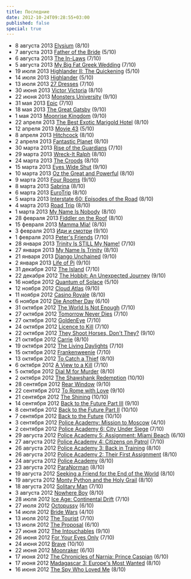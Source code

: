 ```yaml
---
title: Последние
date: 2012-10-24T09:28:55+03:00
published: false
special: true
---
```


* 8 августа 2013 [Elysium](http://www.imdb.com/title/tt1535108/ "http://f148a8e42cf0aa2b632f-bcabde943c9dbba845b7ab1e26b4ef29.r37.cf1.rackcdn.com/Elysium.jpg") (8/10)
* 7 августа 2013 [Father of the Bride](http://www.imdb.com/title/tt0101862/ "http://f148a8e42cf0aa2b632f-bcabde943c9dbba845b7ab1e26b4ef29.r37.cf1.rackcdn.com/Father%20of%20the%20Bride.jpg") (5/10)
* 6 августа 2013 [The In-Laws](http://www.imdb.com/title/tt0314786/ "http://f148a8e42cf0aa2b632f-bcabde943c9dbba845b7ab1e26b4ef29.r37.cf1.rackcdn.com/The%20In-Laws.jpg") (7/10)
* 5 августа 2013 [My Big Fat Greek Wedding](http://www.imdb.com/title/tt0259446/ "http://f148a8e42cf0aa2b632f-bcabde943c9dbba845b7ab1e26b4ef29.r37.cf1.rackcdn.com/My%20Big%20Fat%20Greek%20Wedding.jpg") (7/10)
* 19 июля 2013 [Highlander II: The Quickening](http://www.imdb.com/title/tt0102034/ "http://f148a8e42cf0aa2b632f-bcabde943c9dbba845b7ab1e26b4ef29.r37.cf1.rackcdn.com/Highlander%20II:%20The%20Quickening.jpg") (5/10)
* 14 июля 2013 [Highlander](http://www.imdb.com/title/tt0091203/ "http://f148a8e42cf0aa2b632f-bcabde943c9dbba845b7ab1e26b4ef29.r37.cf1.rackcdn.com/Highlander.jpg") (5/10)
* 13 июля 2013 [27 Dresses](http://www.imdb.com/title/tt0988595/ "http://f148a8e42cf0aa2b632f-bcabde943c9dbba845b7ab1e26b4ef29.r37.cf1.rackcdn.com/27%20Dresses.jpg") (7/10)
* 30 июня 2013 [Victor Victoria](http://www.imdb.com/title/tt0084865/ "http://f148a8e42cf0aa2b632f-bcabde943c9dbba845b7ab1e26b4ef29.r37.cf1.rackcdn.com/Victor%20Victoria.jpg") (8/10)
* 22 июня 2013 [Monsters University](http://www.imdb.com/title/tt1453405/ "http://f148a8e42cf0aa2b632f-bcabde943c9dbba845b7ab1e26b4ef29.r37.cf1.rackcdn.com/Monsters%20University.jpg") (9/10)
* 31 мая 2013 [Epic](http://www.imdb.com/title/tt0848537/ "http://f148a8e42cf0aa2b632f-bcabde943c9dbba845b7ab1e26b4ef29.r37.cf1.rackcdn.com/Epic.jpg") (7/10)
* 18 мая 2013 [The Great Gatsby](http://www.imdb.com/title/tt1343092/ "http://f148a8e42cf0aa2b632f-bcabde943c9dbba845b7ab1e26b4ef29.r37.cf1.rackcdn.com/The%20Great%20Gatsby.jpg") (9/10)
* 1 мая 2013 [Moonrise Kingdom](http://www.imdb.com/title/tt1748122/ "http://f148a8e42cf0aa2b632f-bcabde943c9dbba845b7ab1e26b4ef29.r37.cf1.rackcdn.com/Moonrise%20Kingdom.jpg") (9/10)
* 22 апреля 2013 [The Best Exotic Marigold Hotel](http://www.imdb.com/title/tt1412386/ "http://f148a8e42cf0aa2b632f-bcabde943c9dbba845b7ab1e26b4ef29.r37.cf1.rackcdn.com/The%20Best%20Exotic%20Marigold%20Hotel.jpg") (8/10)
* 12 апреля 2013 [Movie 43](http://www.imdb.com/title/tt1333125/ "http://f148a8e42cf0aa2b632f-bcabde943c9dbba845b7ab1e26b4ef29.r37.cf1.rackcdn.com/Movie%2043.jpg") (5/10)
* 8 апреля 2013 [Hitchcock](http://www.imdb.com/title/tt0975645/ "http://f148a8e42cf0aa2b632f-bcabde943c9dbba845b7ab1e26b4ef29.r37.cf1.rackcdn.com/Hitchcock.jpg") (8/10)
* 2 апреля 2013 [Fantastic Planet](http://www.imdb.com/title/tt0070544/ "http://f148a8e42cf0aa2b632f-bcabde943c9dbba845b7ab1e26b4ef29.r37.cf1.rackcdn.com/Fantastic%20Planet.jpg") (8/10)
* 30 марта 2013 [Rise of the Guardians](http://www.imdb.com/title/tt1446192/ "http://f148a8e42cf0aa2b632f-bcabde943c9dbba845b7ab1e26b4ef29.r37.cf1.rackcdn.com/Rise%20of%20the%20Guardians.jpg") (7/10)
* 29 марта 2013 [Wreck-It Ralph](http://www.imdb.com/title/tt1772341/ "http://f148a8e42cf0aa2b632f-bcabde943c9dbba845b7ab1e26b4ef29.r37.cf1.rackcdn.com/Wreck-It%20Ralph.jpg") (8/10)
* 24 марта 2013 [The Croods](http://www.imdb.com/title/tt0481499/ "http://f148a8e42cf0aa2b632f-bcabde943c9dbba845b7ab1e26b4ef29.r37.cf1.rackcdn.com/The%20Croods.jpg") (8/10)
* 15 марта 2013 [Eyes Wide Shut](http://www.imdb.com/title/tt0120663/ "http://f148a8e42cf0aa2b632f-bcabde943c9dbba845b7ab1e26b4ef29.r37.cf1.rackcdn.com/Eyes%20Wide%20Shut.jpg") (9/10)
* 10 марта 2013 [Oz the Great and Powerful](http://www.imdb.com/title/tt1623205/ "http://f148a8e42cf0aa2b632f-bcabde943c9dbba845b7ab1e26b4ef29.r37.cf1.rackcdn.com/Oz%20the%20Great%20and%20Powerful.jpg") (8/10)
* 9 марта 2013 [Four Rooms](http://www.imdb.com/title/tt0113101/ "http://f148a8e42cf0aa2b632f-bcabde943c9dbba845b7ab1e26b4ef29.r37.cf1.rackcdn.com/Four%20Rooms.jpg") (9/10)
* 8 марта 2013 [Sabrina](http://www.imdb.com/title/tt0114319/ "http://f148a8e42cf0aa2b632f-bcabde943c9dbba845b7ab1e26b4ef29.r37.cf1.rackcdn.com/Sabrina.jpg") (8/10)
* 6 марта 2013 [EuroTrip](http://www.imdb.com/title/tt0356150/ "http://f148a8e42cf0aa2b632f-bcabde943c9dbba845b7ab1e26b4ef29.r37.cf1.rackcdn.com/EuroTrip.jpg") (8/10)
* 5 марта 2013 [Interstate 60: Episodes of the Road](http://www.imdb.com/title/tt0165832/ "http://f148a8e42cf0aa2b632f-bcabde943c9dbba845b7ab1e26b4ef29.r37.cf1.rackcdn.com/Interstate%2060:%20Episodes%20of%20the%20Road.jpg") (8/10)
* 4 марта 2013 [Road Trip](http://www.imdb.com/title/tt0215129/ "http://f148a8e42cf0aa2b632f-bcabde943c9dbba845b7ab1e26b4ef29.r37.cf1.rackcdn.com/Road%20Trip.jpg") (8/10)
* 1 марта 2013 [My Name Is Nobody](http://www.imdb.com/title/tt0070215/ "http://f148a8e42cf0aa2b632f-bcabde943c9dbba845b7ab1e26b4ef29.r37.cf1.rackcdn.com/My%20Name%20Is%20Nobody.jpg") (8/10)
* 28 февраля 2013 [Fiddler on the Roof](http://www.imdb.com/title/tt0067093/ "http://f148a8e42cf0aa2b632f-bcabde943c9dbba845b7ab1e26b4ef29.r37.cf1.rackcdn.com/Fiddler%20on%20the%20Roof.jpg") (8/10)
* 15 февраля 2013 [Mamma Mia!](http://www.imdb.com/title/tt0795421/ "http://f148a8e42cf0aa2b632f-bcabde943c9dbba845b7ab1e26b4ef29.r37.cf1.rackcdn.com/Mamma%20Mia!.jpg") (8/10)
* 3 февраля 2013 [Иди и смотри](http://www.imdb.com/title/tt0091251/ "http://f148a8e42cf0aa2b632f-bcabde943c9dbba845b7ab1e26b4ef29.r37.cf1.rackcdn.com/Come%20and%20See.jpg") (9/10)
* 1 февраля 2013 [Peter's Friends](http://www.imdb.com/title/tt0105130/ "http://f148a8e42cf0aa2b632f-bcabde943c9dbba845b7ab1e26b4ef29.r37.cf1.rackcdn.com/Peter's%20Friends.jpg") (7/10)
* 28 января 2013 [Trinity Is STILL My Name!](http://www.imdb.com/title/tt0068154/ "http://f148a8e42cf0aa2b632f-bcabde943c9dbba845b7ab1e26b4ef29.r37.cf1.rackcdn.com/Trinity%20Is%20STILL%20My%20Name!.jpg") (7/10)
* 27 января 2013 [My Name Is Trinity](http://www.imdb.com/title/tt0067355/ "http://f148a8e42cf0aa2b632f-bcabde943c9dbba845b7ab1e26b4ef29.r37.cf1.rackcdn.com/My%20Name%20Is%20Trinity.jpg") (8/10)
* 21 января 2013 [Django Unchained](http://www.imdb.com/title/tt1853728/ "http://f148a8e42cf0aa2b632f-bcabde943c9dbba845b7ab1e26b4ef29.r37.cf1.rackcdn.com/Django%20Unchained.jpg") (9/10)
* 2 января 2013 [Life of Pi](http://www.imdb.com/title/tt0454876/ "http://f148a8e42cf0aa2b632f-bcabde943c9dbba845b7ab1e26b4ef29.r37.cf1.rackcdn.com/Life%20of%20Pi.jpg") (9/10)
* 31 декабря 2012 [The Island](http://www.imdb.com/title/tt0399201/ "http://f148a8e42cf0aa2b632f-bcabde943c9dbba845b7ab1e26b4ef29.r37.cf1.rackcdn.com/The%20Island.jpg") (7/10)
* 22 декабря 2012 [The Hobbit: An Unexpected Journey](http://www.imdb.com/title/tt0903624/ "http://f148a8e42cf0aa2b632f-bcabde943c9dbba845b7ab1e26b4ef29.r37.cf1.rackcdn.com/The%20Hobbit:%20An%20Unexpected%20Journey.jpg") (9/10)
* 16 ноября 2012 [Quantum of Solace](http://www.imdb.com/title/tt0830515/ "http://f148a8e42cf0aa2b632f-bcabde943c9dbba845b7ab1e26b4ef29.r37.cf1.rackcdn.com/Quantum%20of%20Solace.jpg") (5/10)
* 12 ноября 2012 [Cloud Atlas](http://www.imdb.com/title/tt1371111/ "http://f148a8e42cf0aa2b632f-bcabde943c9dbba845b7ab1e26b4ef29.r37.cf1.rackcdn.com/Cloud%20Atlas.jpg") (9/10)
* 11 ноября 2012 [Casino Royale](http://www.imdb.com/title/tt0381061/ "http://f148a8e42cf0aa2b632f-bcabde943c9dbba845b7ab1e26b4ef29.r37.cf1.rackcdn.com/Casino%20Royale.jpg") (8/10)
* 6 ноября 2012 [Die Another Day](http://www.imdb.com/title/tt0246460/ "http://f148a8e42cf0aa2b632f-bcabde943c9dbba845b7ab1e26b4ef29.r37.cf1.rackcdn.com/Die%20Another%20Day.jpg") (6/10)
* 31 октября 2012 [The World Is Not Enough](http://www.imdb.com/title/tt0143145/ "http://f148a8e42cf0aa2b632f-bcabde943c9dbba845b7ab1e26b4ef29.r37.cf1.rackcdn.com/The%20World%20Is%20Not%20Enough.jpg") (7/10)
* 27 октября 2012 [Tomorrow Never Dies](http://www.imdb.com/title/tt0120347/ "http://f148a8e42cf0aa2b632f-bcabde943c9dbba845b7ab1e26b4ef29.r37.cf1.rackcdn.com/Tomorrow%20Never%20Dies.jpg") (7/10)
* 27 октября 2012 [GoldenEye](http://www.imdb.com/title/tt0113189/ "http://f148a8e42cf0aa2b632f-bcabde943c9dbba845b7ab1e26b4ef29.r37.cf1.rackcdn.com/GoldenEye.jpg") (7/10)
* 24 октября 2012 [Licence to Kill](http://www.imdb.com/title/tt0097742/ "http://f148a8e42cf0aa2b632f-bcabde943c9dbba845b7ab1e26b4ef29.r37.cf1.rackcdn.com/Licence%20to%20Kill.jpg") (7/10)
* 22 октября 2012 [They Shoot Horses, Don't They?](http://www.imdb.com/title/tt0065088/ "http://f148a8e42cf0aa2b632f-bcabde943c9dbba845b7ab1e26b4ef29.r37.cf1.rackcdn.com/They%20Shoot%20Horses,%20Don't%20They.jpg") (9/10)
* 21 октября 2012 [Carrie](http://www.imdb.com/title/tt0074285/ "http://f148a8e42cf0aa2b632f-bcabde943c9dbba845b7ab1e26b4ef29.r37.cf1.rackcdn.com/Carrie.jpg") (8/10)
* 19 октября 2012 [The Living Daylights](http://www.imdb.com/title/tt0093428/ "http://f148a8e42cf0aa2b632f-bcabde943c9dbba845b7ab1e26b4ef29.r37.cf1.rackcdn.com/The%20Living%20Daylights.jpg") (7/10)
* 15 октября 2012 [Frankenweenie](http://www.imdb.com/title/tt1142977/ "http://f148a8e42cf0aa2b632f-bcabde943c9dbba845b7ab1e26b4ef29.r37.cf1.rackcdn.com/Frankenweenie.jpg") (7/10)
* 13 октября 2012 [To Catch a Thief](http://www.imdb.com/title/tt0048728/ "http://f148a8e42cf0aa2b632f-bcabde943c9dbba845b7ab1e26b4ef29.r37.cf1.rackcdn.com/To Catch a Thief.jpg") (8/10)
* 6 октября 2012 [A View to a Kill](http://www.imdb.com/title/tt0090264/ "http://f148a8e42cf0aa2b632f-bcabde943c9dbba845b7ab1e26b4ef29.r37.cf1.rackcdn.com/A View to a Kill.jpg") (7/10)
* 5 октября 2012 [Dial M for Murder](http://www.imdb.com/title/tt0046912/ "http://f148a8e42cf0aa2b632f-bcabde943c9dbba845b7ab1e26b4ef29.r37.cf1.rackcdn.com/Dial M for Murder.jpg") (8/10)
* 2 октября 2012 [The Shawshank Redemption](http://www.imdb.com/title/tt0111161/ "http://f148a8e42cf0aa2b632f-bcabde943c9dbba845b7ab1e26b4ef29.r37.cf1.rackcdn.com/The Shawshank Redemption.jpg") (10/10)
* 28 сентября 2012 [Rear Window](http://www.imdb.com/title/tt0047396/ "http://f148a8e42cf0aa2b632f-bcabde943c9dbba845b7ab1e26b4ef29.r37.cf1.rackcdn.com/Rear Window.jpg") (9/10)
* 22 сентября 2012 [To Rome with Love](http://www.imdb.com/title/tt1859650/ "http://f148a8e42cf0aa2b632f-bcabde943c9dbba845b7ab1e26b4ef29.r37.cf1.rackcdn.com/To Rome with Love.jpg") (9/10)
* 21 сентября 2012 [The Shining](http://www.imdb.com/title/tt0081505/ "http://f148a8e42cf0aa2b632f-bcabde943c9dbba845b7ab1e26b4ef29.r37.cf1.rackcdn.com/The Shining.jpg") (10/10)
* 14 сентября 2012 [Back to the Future Part III](http://www.imdb.com/title/tt0099088/ "http://f148a8e42cf0aa2b632f-bcabde943c9dbba845b7ab1e26b4ef29.r37.cf1.rackcdn.com/Back%20to%20the%20Future%20Part%20III.jpg") (9/10)
* 8 сентября 2012 [Back to the Future Part II](http://www.imdb.com/title/tt0096874/ "http://f148a8e42cf0aa2b632f-bcabde943c9dbba845b7ab1e26b4ef29.r37.cf1.rackcdn.com/Back%20to%20the%20Future%20Part%20II.jpg") (10/10)
* 7 сентября 2012 [Back to the Future](http://www.imdb.com/title/tt0088763/ "http://f148a8e42cf0aa2b632f-bcabde943c9dbba845b7ab1e26b4ef29.r37.cf1.rackcdn.com/Back%20to%20the%20Future.jpg") (10/10)
* 3 сентября 2012 [Police Academy: Mission to Moscow](http://www.imdb.com/title/tt0098105/ "http://f148a8e42cf0aa2b632f-bcabde943c9dbba845b7ab1e26b4ef29.r37.cf1.rackcdn.com/Police%20Academy:%20Mission%20to%20Moscow.jpg") (4/10)
* 2 сентября 2012 [Police Academy 6: City Under Siege](http://www.imdb.com/title/tt0098105/ "http://f148a8e42cf0aa2b632f-bcabde943c9dbba845b7ab1e26b4ef29.r37.cf1.rackcdn.com/Police%20Academy%206:%20City%20Under%20Siege.jpg") (7/10)
* 29 августа 2012 [Police Academy 5: Assignment: Miami Beach](http://www.imdb.com/title/tt0095882/ "http://f148a8e42cf0aa2b632f-bcabde943c9dbba845b7ab1e26b4ef29.r37.cf1.rackcdn.com/Police Academy 5: Assignment: Miami Beach.jpg") (6/10)
* 27 августа 2012 [Police Academy 4: Citizens on Patrol](http://www.imdb.com/title/tt0093756/ "http://f148a8e42cf0aa2b632f-bcabde943c9dbba845b7ab1e26b4ef29.r37.cf1.rackcdn.com/Police Academy 4: Citizens on Patrol.jpg") (7/10)
* 26 августа 2012 [Police Academy 3: Back in Training](http://www.imdb.com/title/tt0091777/ "http://f148a8e42cf0aa2b632f-bcabde943c9dbba845b7ab1e26b4ef29.r37.cf1.rackcdn.com/Police%20Academy%203:%20Back%20in%20Training.jpg") (8/10)
* 26 августа 2012 [Police Academy 2: Their First Assignment](http://www.imdb.com/title/tt0089822/ "http://f148a8e42cf0aa2b632f-bcabde943c9dbba845b7ab1e26b4ef29.r37.cf1.rackcdn.com/Police Academy 2: Their First Assignment.jpg") (8/10)
* 24 августа 2012 [Police Academy](http://www.imdb.com/title/tt0087928/ "http://f148a8e42cf0aa2b632f-bcabde943c9dbba845b7ab1e26b4ef29.r37.cf1.rackcdn.com/Police Academy.jpg") (8/10)
* 23 августа 2012 [ParaNorman](http://www.imdb.com/title/tt1623288/ "http://f148a8e42cf0aa2b632f-bcabde943c9dbba845b7ab1e26b4ef29.r37.cf1.rackcdn.com/ParaNorman.jpg") (8/10)
* 19 августа 2012 [Seeking a Friend for the End of the World](http://www.imdb.com/title/tt1307068/ "http://f148a8e42cf0aa2b632f-bcabde943c9dbba845b7ab1e26b4ef29.r37.cf1.rackcdn.com/Seeking a Friend for the End of the World.jpg") (8/10)
* 19 августа 2012 [Monty Python and the Holy Grail](http://www.imdb.com/title/tt0071853/ "http://f148a8e42cf0aa2b632f-bcabde943c9dbba845b7ab1e26b4ef29.r37.cf1.rackcdn.com/Monty Python and the Holy Grail.jpg") (8/10)
* 18 августа 2012 [Solitary Man](http://www.imdb.com/title/tt1294213/ "http://f148a8e42cf0aa2b632f-bcabde943c9dbba845b7ab1e26b4ef29.r37.cf1.rackcdn.com/Solitary Man.jpg") (7/10)
* 3 августа 2012 [Nowhere Boy](http://www.imdb.com/title/tt1266029/ "http://f148a8e42cf0aa2b632f-bcabde943c9dbba845b7ab1e26b4ef29.r37.cf1.rackcdn.com/Nowhere Boy.jpg") (8/10)
* 28 июля 2012 [Ice Age: Continental Drift](http://www.imdb.com/title/tt1667889/ "http://f148a8e42cf0aa2b632f-bcabde943c9dbba845b7ab1e26b4ef29.r37.cf1.rackcdn.com/Ice Age: Continental Drift.jpg") (7/10)
* 27 июля 2012 [Octopussy](http://www.imdb.com/title/tt0086034/ "http://f148a8e42cf0aa2b632f-bcabde943c9dbba845b7ab1e26b4ef29.r37.cf1.rackcdn.com/Octopussy.jpg") (6/10)
* 14 июля 2012 [Bride Wars](http://www.imdb.com/title/tt0901476/ "http://f148a8e42cf0aa2b632f-bcabde943c9dbba845b7ab1e26b4ef29.r37.cf1.rackcdn.com/Bride Wars.jpg") (4/10)
* 13 июля 2012 [The Tourist](http://www.imdb.com/title/tt1243957/ "http://f148a8e42cf0aa2b632f-bcabde943c9dbba845b7ab1e26b4ef29.r37.cf1.rackcdn.com/The Tourist.jpg") (7/10)
* 13 июля 2012 [The Proposal](http://www.imdb.com/title/tt1041829/ "http://f148a8e42cf0aa2b632f-bcabde943c9dbba845b7ab1e26b4ef29.r37.cf1.rackcdn.com/The Proposal.jpg") (6/10)
* 27 июня 2012 [The Intouchables](http://www.imdb.com/title/tt1675434/ "http://f148a8e42cf0aa2b632f-bcabde943c9dbba845b7ab1e26b4ef29.r37.cf1.rackcdn.com/The Intouchables.jpg") (9/10)
* 26 июня 2012 [For Your Eyes Only](http://www.imdb.com/title/tt0082398/ "http://f148a8e42cf0aa2b632f-bcabde943c9dbba845b7ab1e26b4ef29.r37.cf1.rackcdn.com/For Your Eyes Only.jpg") (7/10)
* 24 июня 2012 [Brave](http://www.imdb.com/title/tt1217209/ "http://f148a8e42cf0aa2b632f-bcabde943c9dbba845b7ab1e26b4ef29.r37.cf1.rackcdn.com/Brave.jpg") (10/10)
* 22 июня 2012 [Moonraker](http://www.imdb.com/title/tt0079574/ "http://f148a8e42cf0aa2b632f-bcabde943c9dbba845b7ab1e26b4ef29.r37.cf1.rackcdn.com/Moonraker.jpg") (6/10)
* 17 июня 2012 [The Chronicles of Narnia: Prince Caspian](http://www.imdb.com/title/tt0499448/ "http://f148a8e42cf0aa2b632f-bcabde943c9dbba845b7ab1e26b4ef29.r37.cf1.rackcdn.com/The Chronicles of Narnia: Prince Caspian.jpg") (6/10)
* 17 июня 2012 [Madagascar 3: Europe's Most Wanted](http://www.imdb.com/title/tt1277953/ "http://f148a8e42cf0aa2b632f-bcabde943c9dbba845b7ab1e26b4ef29.r37.cf1.rackcdn.com/Madagascar 3: Europe's Most Wanted.jpg") (8/10)
* 16 июня 2012 [The Spy Who Loved Me](http://www.imdb.com/title/tt0076752/ "http://f148a8e42cf0aa2b632f-bcabde943c9dbba845b7ab1e26b4ef29.r37.cf1.rackcdn.com/The Spy Who Loved Me.jpg") (8/10)